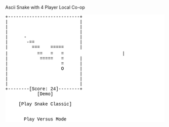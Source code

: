 Ascii Snake with 4 Player Local Co-op

<div style="font-family: SFMono-Regular,Menlo,Monaco,Consolas,Liberation Mono,Courier New,monospace;font-size:14px;white-space: pre;background-color: #ffffff; color: #000000;"><div>+---------------------------+</div><div>|                           |</div><div>|                           |</div><div>|                           |</div><div>|      -                    |</div><div>|       -==                 |</div><div>|         ===    =====      |</div><div>|           ==   =   =    　 　 　 　 　 　   |</div><div>|            =====   =      |</div><div>|                    =      |</div><div>|                    O      |</div><div>|                           |</div><div>|                           |</div><div>|                           |</div><div>+--------[Score: 24]--------+</div><div>            [Demo]           </div><div>                             </div><div>     [Play Snake Classic]    </div><div>                             </div><div>                             </div><div>       Play Versus Mode      </div></div>
